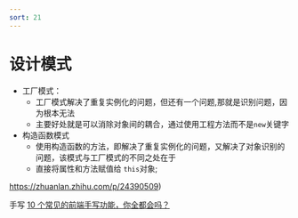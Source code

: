 ```yaml
---
sort: 21
---
```


# 设计模式

- 工厂模式：
  - 工厂模式解决了重复实例化的问题，但还有一个问题,那就是识别问题，因为根本无法
  - 主要好处就是可以消除对象间的耦合，通过使用工程方法而不是`new`关键字
- 构造函数模式
  - 使用构造函数的方法，即解决了重复实例化的问题，又解决了对象识别的问题，该模式与工厂模式的不同之处在于
  - 直接将属性和方法赋值给 `this`对象;

https://zhuanlan.zhihu.com/p/24390509)

手写
[10 个常见的前端手写功能，你全都会吗？](https://juejin.cn/post/7031322059414175774#heading-0)

